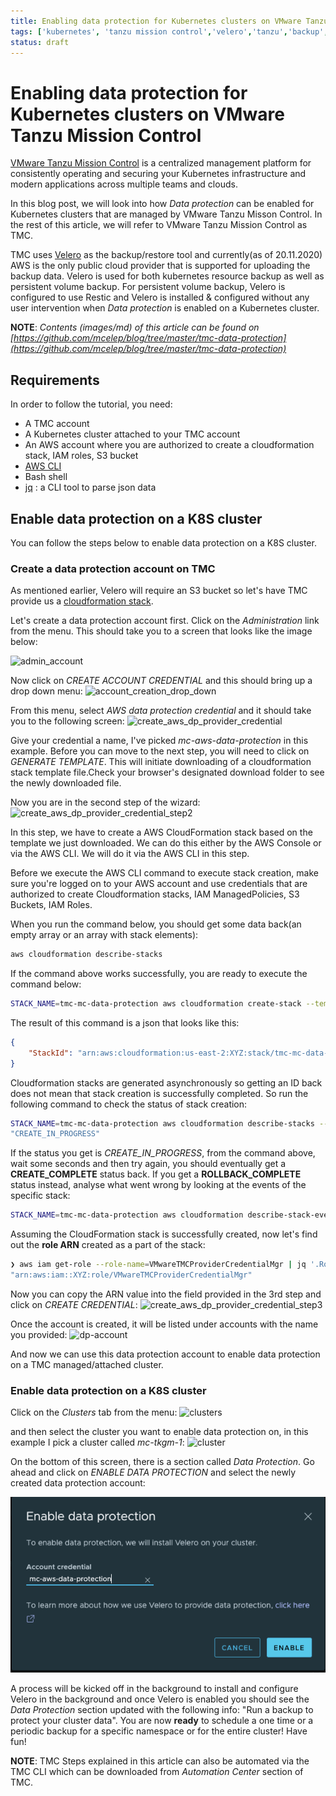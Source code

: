 ```yaml
---
title: Enabling data protection for Kubernetes clusters on VMware Tanzu Mission Control
tags: ['kubernetes', 'tanzu mission control','velero','tanzu','backup', 'tmc']
status: draft
---
```


# Enabling data protection for Kubernetes clusters on VMware Tanzu Mission Control

[VMware Tanzu Mission Control](https://tanzu.vmware.com/mission-control) is a centralized management platform for consistently operating and securing your Kubernetes infrastructure and modern applications across multiple teams and clouds.

In this blog post, we will look into how *Data protection* can be enabled for Kubernetes clusters that are managed by VMware Tanzu Misson Control. In the rest of this article, we will refer to VMware Tanzu Mission Control as TMC.

TMC uses [Velero](https://velero.io/) as the backup/restore tool and currently(as of 20.11.2020) AWS is the only public cloud provider that is supported for uploading the backup data. Velero is used for both kubernetes resource backup as well as persistent volume backup. For persistent volume backup, Velero is configured to use Restic and Velero is installed & configured without any user intervention when *Data protection* is enabled on a Kubernetes cluster.

**NOTE**: *Contents (images/md) of this article can be found on [https://github.com/mcelep/blog/tree/master/tmc-data-protection](https://github.com/mcelep/blog/tree/master/tmc-data-protection)*

## Requirements

In order to follow the tutorial, you need:

- A TMC account
- A Kubernetes cluster attached to your TMC account
- An AWS account where you are authorized to create a cloudformation stack, IAM roles, S3 bucket
- [AWS CLI](https://aws.amazon.com/cli/)
- Bash shell
- [jq](https://stedolan.github.io/jq/download/) : a CLI tool to parse json data


## Enable data protection on a K8S cluster

You can follow the steps below to enable data protection on a K8S cluster.

### Create a data protection account on TMC

As mentioned earlier, Velero will require an S3 bucket so let's have TMC provide us a [cloudformation stack](https://docs.aws.amazon.com/AWSCloudFormation/latest/UserGuide/stacks.html). 

Let's create a data protection account first. Click on the *Administration* link from the menu. This should take you to a screen that looks like the image below:

![admin_account](https://github.com/mcelep/blog/blob/master/tmc-data-protection/admin_accounts.png?raw=true)

Now click on *CREATE ACCOUNT CREDENTIAL* and this should bring up a drop down menu:
![account_creation_drop_down](https://github.com/mcelep/blog/blob/master/tmc-data-protection/account_creation_drop_down.png?raw=true)

From this menu, select *AWS data protection credential* and it should take you to the following screen:
![create_aws_dp_provider_credential](https://github.com/mcelep/blog/blob/master/tmc-data-protection/create_aws_dp_provider_credential.png?raw=true)

Give your credential a name, I've picked *mc-aws-data-protection* in this example. Before you can move to the next step, you will need to click on *GENERATE TEMPLATE*. This will initiate downloading of a cloudformation stack template file.Check your browser's designated download folder to see the newly downloaded file.

Now you are in the second step of the wizard:
![create_aws_dp_provider_credential_step2](https://github.com/mcelep/blog/blob/master/tmc-data-protection/create_aws_dp_provider_credential_step2.png?raw=true)

In this step, we have to create a AWS CloudFormation stack based on the template we just downloaded. We can do this either by the AWS Console or via the AWS CLI. We will do it via the AWS CLI in this step.

Before we execute the AWS CLI command to execute stack creation, make sure you're logged on to your AWS account and use credentials that are authorized to create Cloudformation stacks, IAM ManagedPolicies, S3 Buckets, IAM Roles.

When you run the command below, you should get some data back(an empty array or an array with stack elements):

```bash
aws cloudformation describe-stacks
```

If the command above works successfully, you are ready to execute the command below:

```bash
STACK_NAME=tmc-mc-data-protection aws cloudformation create-stack --template-body="$(<mc-aws-data-protection.template)" --stack-name "$STACK_NAME" --capabilities CAPABILITY_NAMED_IAM
```

The result of this command is a json that looks like this:

```json
{
    "StackId": "arn:aws:cloudformation:us-east-2:XYZ:stack/tmc-mc-data-protection/ABC"
}
```

Cloudformation stacks are generated asynchronously so getting an ID back does not mean that stack creation is successfully completed. So run the following command to check the status of stack creation:

```bash
STACK_NAME=tmc-mc-data-protection aws cloudformation describe-stacks --stack-name="$STACK_NAME"  | jq '.Stacks[0].StackStatus'
"CREATE_IN_PROGRESS"
```

If the status you get is *CREATE_IN_PROGRESS*, from the command above, wait some seconds and then try again, you should eventually get a **CREATE_COMPLETE** status back. If you get a **ROLLBACK_COMPLETE** status instead, analyse what went wrong by looking at the events of the specific stack:

```bash
STACK_NAME=tmc-mc-data-protection aws cloudformation describe-stack-events --stack-name="$STACK_NAME"
```

Assuming the CloudFormation stack is successfully created, now let's find out the **role ARN** created as a part of the stack:

```bash
❯ aws iam get-role --role-name=VMwareTMCProviderCredentialMgr | jq '.Role.Arn'
"arn:aws:iam::XYZ:role/VMwareTMCProviderCredentialMgr"
```

Now you can copy the ARN value into the field provided in the 3rd step and click on *CREATE CREDENTIAL*:
![create_aws_dp_provider_credential_step3](https://github.com/mcelep/blog/blob/master/tmc-data-protection/create_aws_dp_provider_credential_step3.png?raw=true)

Once the account is created, it will be listed under accounts with the name you provided:
![dp-account](https://raw.githubusercontent.com/mcelep/blog/master/tmc-data-protection/dp-account.png)

And now we can use this data protection account to enable data protection on a TMC managed/attached cluster.

### Enable data protection on a K8S cluster

Click on the *Clusters* tab from the menu:
![clusters](https://github.com/mcelep/blog/blob/master/tmc-data-protection/clusters.png?raw=true)

and then select the cluster you want to enable data protection on, in this example I pick a cluster called *mc-tkgm-1*:
![cluster](https://github.com/mcelep/blog/blob/master/tmc-data-protection/cluster.png?raw=true)

On the bottom of this screen, there is a section called *Data Protection*. Go ahead and click on *ENABLE DATA PROTECTION* and select the newly created data protection account:

![enable-data-protection](enable-data-protection.png)

A process will be kicked off in the background to install and configure Velero in the background and once Velero is enabled you should see the *Data Protection* section  updated with the following info: "Run a backup to protect your cluster data". You are now **ready** to schedule a one time or a periodic backup for a specific namespace or for the entire cluster! Have fun!

**NOTE**: TMC Steps explained in this article can also be automated via the TMC CLI which can be downloaded from *Automation Center* section of TMC.


